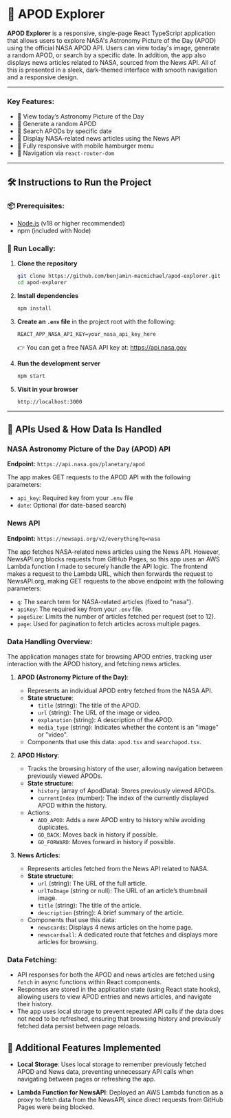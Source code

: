 # 🌌 APOD Explorer

**APOD Explorer** is a responsive, single-page React TypeScript application that allows users to explore NASA's Astronomy Picture of the Day (APOD) using the official NASA APOD API. Users can view today's image, generate a random APOD, or search by a specific date. In addition, the app also displays news articles related to NASA, sourced from the News API. All of this is presented in a sleek, dark-themed interface with smooth navigation and a responsive design.

---

### Key Features:
- 🌠 View today’s Astronomy Picture of the Day
- 🎲 Generate a random APOD
- 📅 Search APODs by specific date
- 📰 Display NASA-related news articles using the News API
- 📱 Fully responsive with mobile hamburger menu
- 🧭 Navigation via `react-router-dom`

---

## 🛠️ Instructions to Run the Project

### 📦 Prerequisites:
- [Node.js](https://nodejs.org/en/) (v18 or higher recommended)
- npm (included with Node)

### 🧪 Run Locally:

1. **Clone the repository**
   ```bash
   git clone https://github.com/benjamin-macmichael/apod-explorer.git
   cd apod-explorer
   ```

2. **Install dependencies**
   ```bash
   npm install
   ```

3. **Create an `.env` file** in the project root with the following:
   ```
   REACT_APP_NASA_API_KEY=your_nasa_api_key_here
   ```

   👉 You can get a free NASA API key at: https://api.nasa.gov

4. **Run the development server**
   ```bash
   npm start
   ```

5. **Visit in your browser**
   ```
   http://localhost:3000
   ```

---

## 🔌 APIs Used & How Data Is Handled

### NASA Astronomy Picture of the Day (APOD) API
**Endpoint:** `https://api.nasa.gov/planetary/apod`

The app makes GET requests to the APOD API with the following parameters:
- `api_key`: Required key from your `.env` file
- `date`: Optional (for date-based search)

### News API
**Endpoint:** `https://newsapi.org/v2/everything?q=nasa`

The app fetches NASA-related news articles using the News API. However, NewsAPI.org blocks requests from GitHub Pages, so this app uses an AWS Lambda function I made to securely handle the API logic. The frontend makes a request to the Lambda URL, which then forwards the request to NewsAPI.org, making GET requests to the above endpoint with the following parameters:
- `q`: The search term for NASA-related articles (fixed to "nasa").
- `apiKey`: The required key from your `.env` file.
- `pageSize`: Limits the number of articles fetched per request (set to 12).
- `page`: Used for pagination to fetch articles across multiple pages.

### Data Handling Overview:
The application manages state for browsing APOD entries, tracking user interaction with the APOD history, and fetching news articles.

1. **APOD (Astronomy Picture of the Day)**:
   - Represents an individual APOD entry fetched from the NASA API.
   - **State structure**:
     - `title` (string): The title of the APOD.
     - `url` (string): The URL of the image or video.
     - `explanation` (string): A description of the APOD.
     - `media_type` (string): Indicates whether the content is an "image" or "video".
   - Components that use this data: `apod.tsx` and `searchapod.tsx`.

2. **APOD History**:
   - Tracks the browsing history of the user, allowing navigation between previously viewed APODs.
   - **State structure**:
     - `history` (array of ApodData): Stores previously viewed APODs.
     - `currentIndex` (number): The index of the currently displayed APOD within the history.
   - Actions:
     - `ADD_APOD`: Adds a new APOD entry to history while avoiding duplicates.
     - `GO_BACK`: Moves back in history if possible.
     - `GO_FORWARD`: Moves forward in history if possible.

3. **News Articles**:
   - Represents articles fetched from the News API related to NASA.
   - **State structure**:
     - `url` (string): The URL of the full article.
     - `urlToImage` (string or null): The URL of an article’s thumbnail image.
     - `title` (string): The title of the article.
     - `description` (string): A brief summary of the article.
   - Components that use this data:
     - `newscards`: Displays 4 news articles on the home page.
     - `newscardsall`: A dedicated route that fetches and displays more articles for browsing.

### Data Fetching:
- API responses for both the APOD and news articles are fetched using `fetch` in async functions within React components.
- Responses are stored in the application state (using React state hooks), allowing users to view APOD entries and news articles, and navigate their history.
- The app uses local storage to prevent repeated API calls if the data does not need to be refreshed, ensuring that browsing history and previously fetched data persist between page reloads.


## 🌟 Additional Features Implemented

- **Local Storage**: Uses local storage to remember previously fetched APOD and News data, preventing unnecessary API calls when navigating between pages or refreshing the app.

- **Lambda Function for NewsAPI**: Deployed an AWS Lambda function as a proxy to fetch data from the NewsAPI, since direct requests from GitHub Pages were being blocked.
